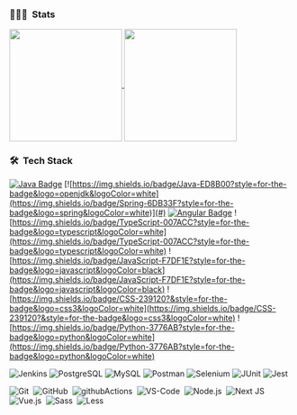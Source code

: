 ### 👨🏻‍💻 &nbsp;Stats

<a href="https://github.com/Lokankara/github-readme-stats">
  <img height=200 align="center" src="https://github-readme-stats.vercel.app/api?username=Lokankara&count_private=true&theme=tokyonight&showicons=true&show_icons=true&hide_border=false&count_private=true" />
</a>
<a href="https://github.com/Lokankara/convoychat">
  <img height=200 align="center" src="https://github-readme-stats.vercel.app/api/top-langs?username=Lokankara&langs_count=5&theme=tokyonight&size_weight=1&count_weight=1&card_width=343" />
</a>

### 🛠 &nbsp;Tech Stack

[![Java Badge](https://img.shields.io/badge/Java-ED8B00?style=for-the-badge&logo=openjdk&logoColor=white)](#)
[![https://img.shields.io/badge/Java-ED8B00?style=for-the-badge&logo=openjdk&logoColor=white](https://img.shields.io/badge/Spring-6DB33F?style=for-the-badge&logo=spring&logoColor=white)](#)
[![Angular Badge](https://img.shields.io/badge/Angular-DD0031?style=for-the-badge&logo=angular&logoColor=white)](#)
![https://img.shields.io/badge/TypeScript-007ACC?style=for-the-badge&logo=typescript&logoColor=white](https://img.shields.io/badge/TypeScript-007ACC?style=for-the-badge&logo=typescript&logoColor=white)
![https://img.shields.io/badge/JavaScript-F7DF1E?style=for-the-badge&logo=javascript&logoColor=black](https://img.shields.io/badge/JavaScript-F7DF1E?style=for-the-badge&logo=javascript&logoColor=black)
![https://img.shields.io/badge/CSS-239120?&style=for-the-badge&logo=css3&logoColor=white](https://img.shields.io/badge/CSS-239120?&style=for-the-badge&logo=css3&logoColor=white)
![https://img.shields.io/badge/Python-3776AB?style=for-the-badge&logo=python&logoColor=white](https://img.shields.io/badge/Python-3776AB?style=for-the-badge&logo=python&logoColor=white)

![Jenkins](https://img.shields.io/badge/jenkins-%23D24939?style=for-the-badge&logo=jenkins&logoColor=white&color=%23D24939)
![PostgreSQL](https://img.shields.io/badge/postgresql-%234169E1?style=for-the-badge&logo=postgresql&logoColor=white&color=%234169E1)
![MySQL](https://img.shields.io/badge/mysql-%234479A1?style=for-the-badge&logo=mysql&logoColor=white&color=%234479A1)
![Postman](https://img.shields.io/badge/postman-%2523E34F26.svg?style=for-the-badge&logo=postman&logoColor=white&color=orange)
![Selenium](https://img.shields.io/badge/selenium-%2343B02A?style=for-the-badge&logo=selenium&logoColor=white&color=%2343B02A)
![JUnit](https://img.shields.io/badge/junit5-%2325A162?style=for-the-badge&logo=junit5&logoColor=white&color=%2325A162)
![Jest](https://img.shields.io/badge/jest-%23C21325?style=for-the-badge&logo=jest&logoColor=white&color=red)


![Git](https://img.shields.io/badge/-Git-05122A?style=flat&logo=git)&nbsp;
![GitHub](https://img.shields.io/badge/-GitHub-05122A?style=flat&logo=github)&nbsp;
![githubActions](https://img.shields.io/badge/-Github_Actions-2088FF?style=flat-square&logo=github-actions&logoColor=white)&nbsp;
![VS-Code](https://img.shields.io/badge/-Visual%20Studio%20Code-05122A?style=flat&logo=visual-studio-code&logoColor=007ACC)&nbsp;
![Node.js](https://img.shields.io/badge/-Node.js-05122A?style=flat&logo=node.js)&nbsp;
![Next JS](https://img.shields.io/badge/Next-black?style=flat&logo=next.js&logoColor=white)&nbsp;
![Vue.js](https://img.shields.io/badge/vuejs-%2335495e.svg?style=flat&logo=vuedotjs&logoColor=%234FC08D)&nbsp;
![Sass](http://img.shields.io/badge/-Sass-cc6699?style=flat-square&logo=sass&logoColor=white)&nbsp;
![Less](http://img.shields.io/badge/-Less-254c7d?style=flat-square&logo=less&logoColor=white)&nbsp;
